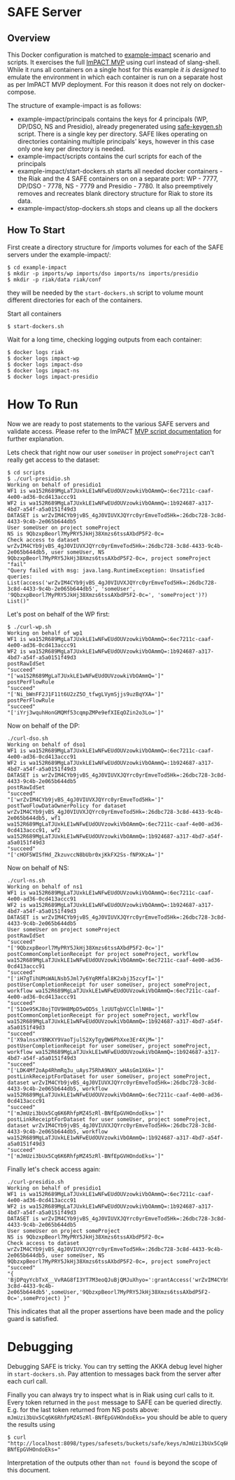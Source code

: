 # SAFE Server

## Overview
This Docker configuration is matched to [example-impact](../example-impact) scenario and scripts. It exercises the full [ImPACT MVP](https://github.com/RENCI-NRIG/SAFE/tree/master/safe-apps/impact) using curl instead of slang-shell. While it runs all containers on a single host for this example *it is designed* to emulate the environment in which each container is run on a separate host as per ImPACT MVP deployment. For this reason it does not rely on docker-compose.

The structure of example-impact is as follows:
- example-impact/principals contains the keys for 4 principals (WP, DP/DSO, NS and Presidio), already pregenerated using [safe-keygen.sh](../scripts/safe_keygen.sh) script. There is a single key per directory. SAFE likes operating on directories containing multiple principals' keys, however in this case only one key per directory is needed.
- example-impact/scripts contains the curl scripts for each of the principals
- example-impact/start-dockers.sh starts all needed docker containers - the Riak and the 4 SAFE containers on on a separate port: WP - 7777, DP/DSO - 7778, NS - 7779 and Presidio - 7780. It also preemptively removes and recreates blank directory structure for Riak to store its data.
- example-impact/stop-dockers.sh stops and cleans up all the dockers

## How To Start

First create a directory structure for /imports volumes for each of the SAFE servers under the example-impact/:
```
$ cd example-impact
$ mkdir -p imports/wp imports/dso imports/ns imports/presidio
$ mkdir -p riak/data riak/conf
```
they will be needed by the `start-dockers.sh` script to volume mount different directories for each of the containers.

Start all containers
```
$ start-dockers.sh
```
Wait for a long time, checking logging outputs from each container:
```
$ docker logs riak
$ docker logs impact-wp
$ docker logs impact-dso
$ docker logs impact-ns
$ docker logs impact-presidio
```

# How To Run

Now we are ready to post statements to the various SAFE servers and validate access. Please refer to the ImPACT [MVP script documentation](https://github.com/RENCI-NRIG/SAFE/tree/master/safe-apps/impact) for further explanation.

Lets check that right now our user `someUser` in project `someProject` can't really get access to the dataset:
```
$ cd scripts
$ ./curl-presidio.sh
Working on behalf of presidio1
WF1 is wa152R689MgLaTJUxkLE1wNFwEUdOUVzowkiVbOAmmQ=:6ec7211c-caaf-4e00-ad36-0cd413accc91
WF2 is wa152R689MgLaTJUxkLE1wNFwEUdOUVzowkiVbOAmmQ=:1b924687-a317-4bd7-a54f-a5a0151f49d3
DATASET is wrZvIM4CYb9jvBS_4gJ0VIUVXJQYrc0yrEmveTod5Hk=:26dbc728-3c8d-4433-9c4b-2e065b644db5
User someUser on project someProject
NS is 9QbzxpBeorl7MyPRY5JkHj38Xmzs6tssAXbdP5F2-0c=
Check access to dataset wrZvIM4CYb9jvBS_4gJ0VIUVXJQYrc0yrEmveTod5Hk=:26dbc728-3c8d-4433-9c4b-2e065b644db5, user someUser, NS 9QbzxpBeorl7MyPRY5JkHj38Xmzs6tssAXbdP5F2-0c=, project someProject
"fail"
"Query failed with msg: java.lang.RuntimeException: Unsatisfied queries: List(access('wrZvIM4CYb9jvBS_4gJ0VIUVXJQYrc0yrEmveTod5Hk=:26dbc728-3c8d-4433-9c4b-2e065b644db5', 'someUser', '9QbzxpBeorl7MyPRY5JkHj38Xmzs6tssAXbdP5F2-0c=', 'someProject')?)  List()"
```

Let's post on behalf of the WP first:
```
$ ./curl-wp.sh
Working on behalf of wp1
WF1 is wa152R689MgLaTJUxkLE1wNFwEUdOUVzowkiVbOAmmQ=:6ec7211c-caaf-4e00-ad36-0cd413accc91
WF2 is wa152R689MgLaTJUxkLE1wNFwEUdOUVzowkiVbOAmmQ=:1b924687-a317-4bd7-a54f-a5a0151f49d3
postRawIdSet
"succeed"
"['wa152R689MgLaTJUxkLE1wNFwEUdOUVzowkiVbOAmmQ=']"
postPerFlowRule
"succeed"
"['Ni_bWnFF2J1F11t6U2zZ5O_tfwgLVymSjjs9uzBqYXA=']"
postPerFlowRule
"succeed"
"['iYrj3wquhHonGMQMf53cqmpZMPe9efXIEqOZin2o3Lo=']"
```

Now on behalf of the DP:
```
./curl-dso.sh
Working on behalf of dso1
WF1 is wa152R689MgLaTJUxkLE1wNFwEUdOUVzowkiVbOAmmQ=:6ec7211c-caaf-4e00-ad36-0cd413accc91
WF2 is wa152R689MgLaTJUxkLE1wNFwEUdOUVzowkiVbOAmmQ=:1b924687-a317-4bd7-a54f-a5a0151f49d3
DATASET is wrZvIM4CYb9jvBS_4gJ0VIUVXJQYrc0yrEmveTod5Hk=:26dbc728-3c8d-4433-9c4b-2e065b644db5
postRawIdSet
"succeed"
"['wrZvIM4CYb9jvBS_4gJ0VIUVXJQYrc0yrEmveTod5Hk=']"
postTwoFlowDataOwnerPolicy for dataset wrZvIM4CYb9jvBS_4gJ0VIUVXJQYrc0yrEmveTod5Hk=:26dbc728-3c8d-4433-9c4b-2e065b644db5, wf1 wa152R689MgLaTJUxkLE1wNFwEUdOUVzowkiVbOAmmQ=:6ec7211c-caaf-4e00-ad36-0cd413accc91, wf2 wa152R689MgLaTJUxkLE1wNFwEUdOUVzowkiVbOAmmQ=:1b924687-a317-4bd7-a54f-a5a0151f49d3
"succeed"
"['cHOF5WISfHd_ZkzuvccN8bUbr0xjKkFX2Ss-fNPXKzA=']"
```

Now on behalf of NS:
```
./curl-ns.sh
Working on behalf of ns1
WF1 is wa152R689MgLaTJUxkLE1wNFwEUdOUVzowkiVbOAmmQ=:6ec7211c-caaf-4e00-ad36-0cd413accc91
WF2 is wa152R689MgLaTJUxkLE1wNFwEUdOUVzowkiVbOAmmQ=:1b924687-a317-4bd7-a54f-a5a0151f49d3
DATASET is wrZvIM4CYb9jvBS_4gJ0VIUVXJQYrc0yrEmveTod5Hk=:26dbc728-3c8d-4433-9c4b-2e065b644db5
User someUser on project someProject
postRawIdSet
"succeed"
"['9QbzxpBeorl7MyPRY5JkHj38Xmzs6tssAXbdP5F2-0c=']"
postCommonCompletionReceipt for project someProject, workflow wa152R689MgLaTJUxkLE1wNFwEUdOUVzowkiVbOAmmQ=:6ec7211c-caaf-4e00-ad36-0cd413accc91
"succeed"
"['iH7gTihUMsWALNsb5Jml7y6YqRMfal8K2xbj35zcyfI=']"
postUserCompletionReceipt for user someUser, project someProject, workflow wa152R689MgLaTJUxkLE1wNFwEUdOUVzowkiVbOAmmQ=:6ec7211c-caaf-4e00-ad36-0cd413accc91
"succeed"
"['51Oe95KJ8ojTOV9H8MpD5wOD5s_lzUUTqbVCClnlNH8=']"
postCommonCompletionReceipt for project someProject, workflow wa152R689MgLaTJUxkLE1wNFwEUdOUVzowkiVbOAmmQ=:1b924687-a317-4bd7-a54f-a5a0151f49d3
"succeed"
"['X9alnsxY8NKXY9VaoTjulS2XyTgyQW6PhXxe3Er4XjM=']"
postUserCompletionReceipt for user someUser, project someProject, workflow wa152R689MgLaTJUxkLE1wNFwEUdOUVzowkiVbOAmmQ=:1b924687-a317-4bd7-a54f-a5a0151f49d3
"succeed"
"['LDK4Mf2oAp4RhmRq3u_uAys75RhA9NXY_wHAsGm1X6k=']"
postLinkReceiptForDataset for user someUser, project someProject, dataset wrZvIM4CYb9jvBS_4gJ0VIUVXJQYrc0yrEmveTod5Hk=:26dbc728-3c8d-4433-9c4b-2e065b644db5, workflow wa152R689MgLaTJUxkLE1wNFwEUdOUVzowkiVbOAmmQ=:6ec7211c-caaf-4e00-ad36-0cd413accc91
"succeed"
"['mJmUzi3bUx5Cq6K6RhfpMZ45zRl-BNfEpGVHOndoEks=']"
postLinkReceiptForDataset for user someUser, project someProject, dataset wrZvIM4CYb9jvBS_4gJ0VIUVXJQYrc0yrEmveTod5Hk=:26dbc728-3c8d-4433-9c4b-2e065b644db5, workflow wa152R689MgLaTJUxkLE1wNFwEUdOUVzowkiVbOAmmQ=:1b924687-a317-4bd7-a54f-a5a0151f49d3
"succeed"
"['mJmUzi3bUx5Cq6K6RhfpMZ45zRl-BNfEpGVHOndoEks=']"
```

Finally let's check access again:

```
./curl-presidio.sh
Working on behalf of presidio1
WF1 is wa152R689MgLaTJUxkLE1wNFwEUdOUVzowkiVbOAmmQ=:6ec7211c-caaf-4e00-ad36-0cd413accc91
WF2 is wa152R689MgLaTJUxkLE1wNFwEUdOUVzowkiVbOAmmQ=:1b924687-a317-4bd7-a54f-a5a0151f49d3
DATASET is wrZvIM4CYb9jvBS_4gJ0VIUVXJQYrc0yrEmveTod5Hk=:26dbc728-3c8d-4433-9c4b-2e065b644db5
User someUser on project someProject
NS is 9QbzxpBeorl7MyPRY5JkHj38Xmzs6tssAXbdP5F2-0c=
Check access to dataset wrZvIM4CYb9jvBS_4gJ0VIUVXJQYrc0yrEmveTod5Hk=:26dbc728-3c8d-4433-9c4b-2e065b644db5, user someUser, NS 9QbzxpBeorl7MyPRY5JkHj38Xmzs6tssAXbdP5F2-0c=, project someProject
"succeed"
"{ 'BjDPqyYcbTxX__VvRAG8fI3YT7M3eoQJuBjQMJuXhyo=':grantAccess('wrZvIM4CYb9jvBS_4gJ0VIUVXJQYrc0yrEmveTod5Hk=','wrZvIM4CYb9jvBS_4gJ0VIUVXJQYrc0yrEmveTod5Hk=:26dbc728-3c8d-4433-9c4b-2e065b644db5',someUser,'9QbzxpBeorl7MyPRY5JkHj38Xmzs6tssAXbdP5F2-0c=',someProject) }"
```

This indicates that all the proper assertions have been made and the policy guard is satisfied.

# Debugging

Debugging SAFE is tricky. You can try setting the AKKA debug level higher in `start-dockers.sh`. Pay attention to messages back from the server after each curl call.

Finally you can always try to inspect what is in Riak using curl calls to it. Every token returned in the `post` message to SAFE can be queried directly. E.g. for the last token returned from NS posts above: `mJmUzi3bUx5Cq6K6RhfpMZ45zRl-BNfEpGVHOndoEks=` you should be able to query the results using
```
$ curl "http://localhost:8098/types/safesets/buckets/safe/keys/mJmUzi3bUx5Cq6K6RhfpMZ45zRl-BNfEpGVHOndoEks="
```

Interpretation of the outputs other than `not found` is beyond the scope of this document.
